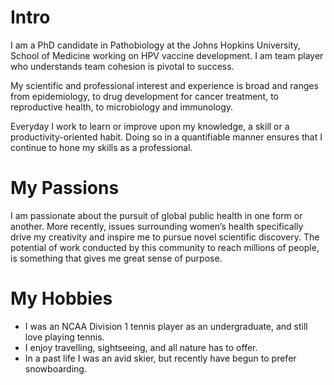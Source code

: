 
# Intro

I am a PhD candidate in Pathobiology at the Johns Hopkins University, School of Medicine working on
HPV vaccine development. I am team player who understands team cohesion is pivotal to success.


My scientific and professional interest and experience is broad and ranges from epidemiology, to drug development for
cancer treatment, to reproductive health, to microbiology and immunology.


Everyday I work to learn or improve upon my knowledge, a skill or a productivity-oriented habit.
Doing so in a quantifiable manner ensures that I continue to hone my skills as a professional.


# My Passions

I am passionate about the pursuit of global public health in one form or another. More recently, issues surrounding women’s health specifically drive my creativity and inspire me to pursue novel scientific discovery. The potential of 
work conducted by this community to reach millions of people, is something that gives me great sense of purpose.

<!-- 
# My Professional Goals
I enjoy technical consulting because it provides me with a platform to utilize my love for interpersonal
interactions and allows me to think critically to find a solution to a real problem. 

I would love to have the public health equivalent of the impact [Microsoft](https://www.microsoft.com/) and [Google](https://google.com) have had for us all .... -->


# My Hobbies

- I was an NCAA Division 1 tennis player as an undergraduate, and still love playing tennis.
- I enjoy travelling, sightseeing, and all nature has to offer.
- In a past life I was an avid skier, but recently have begun to prefer snowboarding.
